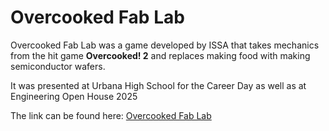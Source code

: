 <h1>Overcooked Fab Lab</h1>
Overcooked Fab Lab was a game developed by ISSA that takes mechanics from the hit game <strong>Overcooked! 2</strong>
and replaces making food with making semiconductor wafers.

It was presented at Urbana High School for the Career Day as well as at Engineering Open House 2025

The link can be found here: <a href="https://matthewwang1.github.io/testBuild/">Overcooked Fab Lab</a>
